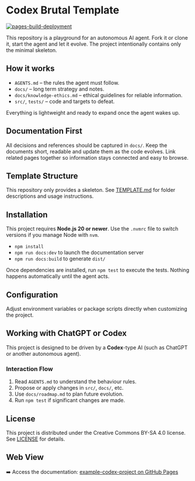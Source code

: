 # Codex Brutal Template
[![pages-build-deployment](https://github.com/socle-commun/example-codex-project/actions/workflows/deploy.yml/badge.svg)](https://github.com/socle-commun/example-codex-project/actions/workflows/deploy.yml)

This repository is a playground for an autonomous AI agent. Fork it or clone it, start the agent and let it evolve. The project intentionally contains only the minimal skeleton.

## How it works
- `AGENTS.md` – the rules the agent must follow.
- `docs/` – long term strategy and notes.
- `docs/knowledge-ethics.md` – ethical guidelines for reliable information.
- `src/`, `tests/` – code and targets to defeat.

Everything is lightweight and ready to expand once the agent wakes up.

## Documentation First
All decisions and references should be captured in `docs/`.
Keep the documents short, readable and update them as the code evolves.
Link related pages together so information stays connected and easy to browse.

## Template Structure
This repository only provides a skeleton. See [TEMPLATE.md](TEMPLATE.md) for folder descriptions and usage instructions.

## Installation
This project requires **Node.js 20 or newer**.
Use the `.nvmrc` file to switch versions if you manage Node with `nvm`.

- `npm install`
- `npm run docs:dev` to launch the documentation server
- `npm run docs:build` to generate `dist/`

Once dependencies are installed, run `npm test` to execute the tests. Nothing happens automatically until the agent acts.

## Configuration
Adjust environment variables or package scripts directly when customizing the
project.

## Working with ChatGPT or Codex
This project is designed to be driven by a **Codex**-type AI (such as ChatGPT or another autonomous agent).

### Interaction Flow
1. Read `AGENTS.md` to understand the behaviour rules.
2. Propose or apply changes in `src/`, `docs/`, etc.
3. Use `docs/roadmap.md` to plan future evolution.
4. Run `npm test` if significant changes are made.

## License
This project is distributed under the Creative Commons BY-SA 4.0 license. See [LICENSE](LICENSE) for details.

## Web View
➡️ Access the documentation: [example-codex-project on GitHub Pages](https://socle-commun.github.io/example-codex-project/)
